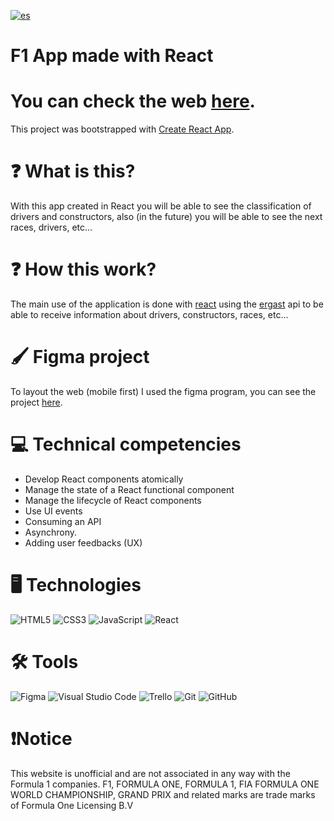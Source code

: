 [![es](https://img.shields.io/badge/lang-es-yellow.svg)](https://github.com/ItzAle/f1-app/blob/main/README-es.md)

# F1 App made with React

# You can check the web [here](https://f1-app-sigma.vercel.app).

This project was bootstrapped with [Create React App](https://github.com/facebook/create-react-app).

# ❓ What is this?

With this app created in React you will be able to see the classification of drivers and constructors, also (in the future) you will be able to see the next races, drivers, etc...

# ❓ How this work?

The main use of the application is done with [react](react.dev) using the [ergast](https://ergast.com/mrd/) api to be able to receive information about drivers, constructors, races, etc...

# 🖌️ Figma project

To layout the web (mobile first) I used the figma program, you can see the project [here](https://www.figma.com/design/ODMeDrwZXAJ3uYMqaNU37N/Untitled?node-id=45-1226&t=FxrkAr6LKEDzR72J-1).

# 💻 Technical competencies

- Develop React components atomically
- Manage the state of a React functional component
- Manage the lifecycle of React components
- Use UI events
- Consuming an API
- Asynchrony.
- Adding user feedbacks (UX)

# 🖥️ Technologies

![HTML5](https://img.shields.io/badge/html5-%23E34F26.svg?style=for-the-badge&logo=html5&logoColor=white)
![CSS3](https://img.shields.io/badge/css3-%231572B6.svg?style=for-the-badge&logo=css3&logoColor=white)
![JavaScript](https://img.shields.io/badge/javascript-%23323330.svg?style=for-the-badge&logo=javascript&logoColor=%23F7DF1E)
![React](https://img.shields.io/badge/react-%2320232a.svg?style=for-the-badge&logo=react&logoColor=%2361DAFB)

# 🛠️ Tools

![Figma](https://img.shields.io/badge/figma-%23F24E1E.svg?style=for-the-badge&logo=figma&logoColor=white)
![Visual Studio Code](https://img.shields.io/badge/Visual%20Studio%20Code-0078d7.svg?style=for-the-badge&logo=visual-studio-code&logoColor=white)
![Trello](https://img.shields.io/badge/Trello-%23026AA7.svg?style=for-the-badge&logo=Trello&logoColor=white)
![Git](https://img.shields.io/badge/git-%23F05033.svg?style=for-the-badge&logo=git&logoColor=white)
![GitHub](https://img.shields.io/badge/github-%23121011.svg?style=for-the-badge&logo=github&logoColor=white)

# ❗Notice

This website is unofficial and are not associated in any way with the Formula 1 companies. F1, FORMULA ONE, FORMULA 1, FIA FORMULA ONE WORLD CHAMPIONSHIP, GRAND PRIX and related marks are trade marks of Formula One Licensing B.V
